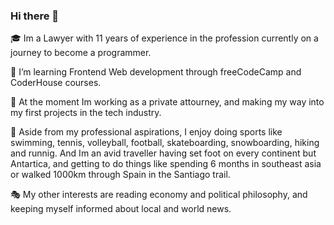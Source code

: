 ### Hi there 👋

🎓 Im a Lawyer with 11 years of experience in the profession currently on a journey to become a programmer.

🌱 I’m learning Frontend Web development through freeCodeCamp and CoderHouse courses.

🔭 At the moment Im working as a private attourney, and making my way into my first projects in the tech industry.

👟 Aside from my professional aspirations, I enjoy doing sports like swimming, tennis, volleyball, football, skateboarding, snowboarding, hiking and runnig. And Im an avid traveller having set foot on every continent but Antartica, and getting to do things like spending 6 months in southeast asia or walked 1000km through Spain in the Santiago trail.

🎭 My other interests are reading economy and political philosophy, and keeping myself informed about local and world news.

